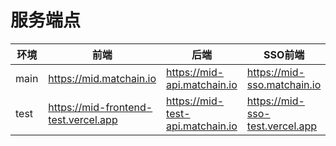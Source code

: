 # 服务端点

| 环境   | 前端                                    | 后端 | SSO前端 |
|------|---------------------------------------|----|-------|
| main | https://mid.matchain.io  | https://mid-api.matchain.io | https://mid-sso.matchain.io |
| test | https://mid-frontend-test.vercel.app               | https://mid-test-api.matchain.io | https://mid-sso-test.vercel.app |
